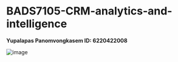 # BADS7105-CRM-analytics-and-intelligence
**Yupalapas Panomvongkasem
ID: 6220422008**

![image](https://user-images.githubusercontent.com/77535395/122581346-27155480-d081-11eb-8c18-fac8b6ac40ee.png)
